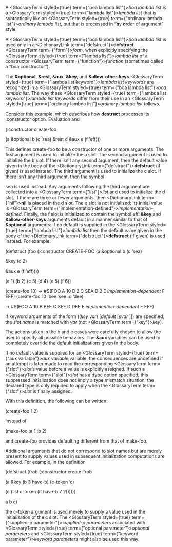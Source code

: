  



A <GlossaryTerm styled={true} term={"boa lambda list"}><i>boa lambda list</i></GlossaryTerm> is a <GlossaryTerm styled={true} term={"lambda list"}><i>lambda list</i></GlossaryTerm> that is syntactically like an <GlossaryTerm styled={true} term={"ordinary lambda list"}><i>ordinary lambda list</i></GlossaryTerm>, but that is processed in “**b**y **o**rder of **a**rgument” style. 



A <GlossaryTerm styled={true} term={"boa lambda list"}><i>boa lambda list</i></GlossaryTerm> is used only in a <DictionaryLink  term={"defstruct"}><b>defstruct</b></DictionaryLink> <GlossaryTerm  term={"form"}><i>form</i></GlossaryTerm>, when explicitly specifying the <GlossaryTerm styled={true} term={"lambda list"}><i>lambda list</i></GlossaryTerm> of a constructor <GlossaryTerm  term={"function"}><i>function</i></GlossaryTerm> (sometimes called a “boa constructor”). 



The **&amp;optional**, **&amp;rest**, **&amp;aux**, **&amp;key**, and **&amp;allow-other-keys** <GlossaryTerm styled={true} term={"lambda list keyword"}><i>lambda list keywords</i></GlossaryTerm> are recognized in a <GlossaryTerm styled={true} term={"boa lambda list"}><i>boa lambda list</i></GlossaryTerm>. The way these <GlossaryTerm styled={true} term={"lambda list keyword"}><i>lambda list keywords</i></GlossaryTerm> differ from their use in an <GlossaryTerm styled={true} term={"ordinary lambda list"}><i>ordinary lambda list</i></GlossaryTerm> follows. 



Consider this example, which describes how **destruct** processes its :constructor option. Evaluation and 











(:constructor create-foo 



(a &amp;optional b (c ’sea) &amp;rest d &amp;aux e (f ’eff))) 



This defines create-foo to be a constructor of one or more arguments. The first argument is used to initialize the a slot. The second argument is used to initialize the b slot. If there isn’t any second argument, then the default value given in the body of the <DictionaryLink  term={"defstruct"}><b>defstruct</b></DictionaryLink> (if given) is used instead. The third argument is used to initialize the c slot. If there isn’t any third argument, then the symbol 



sea is used instead. Any arguments following the third argument are collected into a <GlossaryTerm  term={"list"}><i>list</i></GlossaryTerm> and used to initialize the d slot. If there are three or fewer arguments, then <DictionaryLink  term={"nil"}><b>nil</b></DictionaryLink> is placed in the d slot. The e slot is not initialized; its initial value is <GlossaryTerm  term={"implementation-defined"}><i>implementation-defined</i></GlossaryTerm>. Finally, the f slot is initialized to contain the symbol eff. **&amp;key** and **&amp;allow-other-keys** arguments default in a manner similar to that of **&amp;optional** arguments: if no default is supplied in the <GlossaryTerm styled={true} term={"lambda list"}><i>lambda list</i></GlossaryTerm> then the default value given in the body of the <DictionaryLink  term={"defstruct"}><b>defstruct</b></DictionaryLink> (if given) is used instead. For example: 



(defstruct (foo (:constructor CREATE-FOO (a &amp;optional b (c ’sea) 



&amp;key (d 2) 



&amp;aux e (f ’eff)))) 



(a 1) (b 2) (c 3) (d 4) (e 5) (f 6)) 



(create-foo 10) → #S(FOO A 10 B 2 C SEA D 2 E *implemention-dependent* F EFF) (create-foo 10 ’bee ’see :d ’dee) 



→ #S(FOO A 10 B BEE C SEE D DEE E *implemention-dependent* F EFF) 



If keyword arguments of the form ((*key var*) [*default* [*svar* ]]) are specified, the *slot name* is matched with *var* (not <GlossaryTerm  term={"key"}><i>key</i></GlossaryTerm>). 



The actions taken in the b and e cases were carefully chosen to allow the user to specify all possible behaviors. The **&amp;aux** variables can be used to completely override the default initializations given in the body. 



If no default value is supplied for an <GlossaryTerm styled={true} term={"aux variable"}><i>aux variable</i></GlossaryTerm> variable, the consequences are undefined if an attempt is later made to read the corresponding <GlossaryTerm  term={"slot"}><i>slot</i></GlossaryTerm>’s value before a value is explicitly assigned. If such a <GlossaryTerm  term={"slot"}><i>slot</i></GlossaryTerm> has a :type option specified, this suppressed initialization does not imply a type mismatch situation; the declared type is only required to apply when the <GlossaryTerm  term={"slot"}><i>slot</i></GlossaryTerm> is finally assigned. 



With this definition, the following can be written: 



(create-foo 1 2) 



instead of 



(make-foo :a 1 :b 2) 



and create-foo provides defaulting different from that of make-foo. 



Additional arguments that do not correspond to slot names but are merely present to supply values used in subsequent initialization computations are allowed. For example, in the definition 



(defstruct (frob (:constructor create-frob  







(a &amp;key (b 3 have-b) (c-token ’c) 



(c (list c-token (if have-b 7 2)))))) 



a b c) 



the c-token argument is used merely to supply a value used in the initialization of the c slot. The <GlossaryTerm styled={true} term={"supplied-p parameter"}><i>supplied-p parameters</i></GlossaryTerm> associated with <GlossaryTerm styled={true} term={"optional parameter"}><i>optional parameters</i></GlossaryTerm> and <GlossaryTerm styled={true} term={"keyword parameter"}><i>keyword parameters</i></GlossaryTerm> might also be used this way. 



